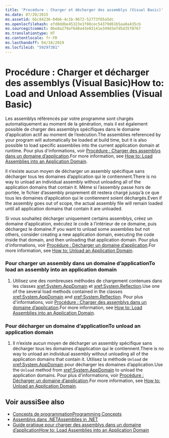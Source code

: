 ```yaml
---
title: 'Procédure : Charger et décharger des assemblys (Visual Basic)'
ms.date: 07/20/2015
ms.assetid: bbc84236-04b6-4c1b-9672-52773f65a5dc
ms.openlocfilehash: efd8ddbe45323e1f80cec54379d61b5aa8a435cb
ms.sourcegitcommit: 0be8a279af6d8a43e03141e349d3efd5d35f8767
ms.translationtype: HT
ms.contentlocale: fr-FR
ms.lasthandoff: 04/18/2019
ms.locfileid: "59297381"
---
```

# <a name="how-to-load-and-unload-assemblies-visual-basic"></a><span data-ttu-id="c8f9a-102">Procédure : Charger et décharger des assemblys (Visual Basic)</span><span class="sxs-lookup"><span data-stu-id="c8f9a-102">How to: Load and Unload Assemblies (Visual Basic)</span></span>
<span data-ttu-id="c8f9a-103">Les assemblys référencés par votre programme sont chargés automatiquement au moment de la génération, mais il est également possible de charger des assemblys spécifiques dans le domaine d’application actif au moment de l’exécution.</span><span class="sxs-lookup"><span data-stu-id="c8f9a-103">The assemblies referenced by your program will automatically be loaded at build time, but it is also possible to load specific assemblies into the current application domain at runtime.</span></span> <span data-ttu-id="c8f9a-104">Pour plus d'informations, voir [Procédure : Charger des assemblys dans un domaine d’application](../../../../framework/app-domains/how-to-load-assemblies-into-an-application-domain.md).</span><span class="sxs-lookup"><span data-stu-id="c8f9a-104">For more information, see [How to: Load Assemblies into an Application Domain](../../../../framework/app-domains/how-to-load-assemblies-into-an-application-domain.md).</span></span>  
  
 <span data-ttu-id="c8f9a-105">Il n’existe aucun moyen de décharger un assembly spécifique sans décharger tous les domaines d’application qui le contiennent.</span><span class="sxs-lookup"><span data-stu-id="c8f9a-105">There is no way to unload an individual assembly without unloading all of the application domains that contain it.</span></span> <span data-ttu-id="c8f9a-106">Même si l’assembly passe hors de portée, le fichier d’assembly proprement dit restera chargé jusqu’à ce que tous les domaines d’application qui le contiennent soient déchargés.</span><span class="sxs-lookup"><span data-stu-id="c8f9a-106">Even if the assembly goes out of scope, the actual assembly file will remain loaded until all application domains that contain it are unloaded.</span></span>  
  
 <span data-ttu-id="c8f9a-107">Si vous souhaitez décharger uniquement certains assemblys, créez un domaine d’application, exécutez le code à l’intérieur de ce domaine, puis déchargez le domaine.</span><span class="sxs-lookup"><span data-stu-id="c8f9a-107">If you want to unload some assemblies but not others, consider creating a new application domain, executing the code inside that domain, and then unloading that application domain.</span></span> <span data-ttu-id="c8f9a-108">Pour plus d'informations, voir [Procédure : Décharger un domaine d’application](../../../../framework/app-domains/how-to-unload-an-application-domain.md).</span><span class="sxs-lookup"><span data-stu-id="c8f9a-108">For more information, see [How to: Unload an Application Domain](../../../../framework/app-domains/how-to-unload-an-application-domain.md).</span></span>  
  
### <a name="to-load-an-assembly-into-an-application-domain"></a><span data-ttu-id="c8f9a-109">Pour charger un assembly dans un domaine d’application</span><span class="sxs-lookup"><span data-stu-id="c8f9a-109">To load an assembly into an application domain</span></span>  
  
1. <span data-ttu-id="c8f9a-110">Utilisez une des nombreuses méthodes de chargement contenues dans les classes <xref:System.AppDomain> et <xref:System.Reflection>.</span><span class="sxs-lookup"><span data-stu-id="c8f9a-110">Use one of the several load methods contained in the classes <xref:System.AppDomain> and <xref:System.Reflection>.</span></span> <span data-ttu-id="c8f9a-111">Pour plus d'informations, voir [Procédure : Charger des assemblys dans un domaine d’application](../../../../framework/app-domains/how-to-load-assemblies-into-an-application-domain.md).</span><span class="sxs-lookup"><span data-stu-id="c8f9a-111">For more information, see [How to: Load Assemblies into an Application Domain](../../../../framework/app-domains/how-to-load-assemblies-into-an-application-domain.md).</span></span>  
  
### <a name="to-unload-an-application-domain"></a><span data-ttu-id="c8f9a-112">Pour décharger un domaine d’application</span><span class="sxs-lookup"><span data-stu-id="c8f9a-112">To unload an application domain</span></span>  
  
1. <span data-ttu-id="c8f9a-113">Il n’existe aucun moyen de décharger un assembly spécifique sans décharger tous les domaines d’application qui le contiennent.</span><span class="sxs-lookup"><span data-stu-id="c8f9a-113">There is no way to unload an individual assembly without unloading all of the application domains that contain it.</span></span> <span data-ttu-id="c8f9a-114">Utilisez la méthode `Unload` de <xref:System.AppDomain> pour décharger les domaines d’application.</span><span class="sxs-lookup"><span data-stu-id="c8f9a-114">Use the `Unload` method from <xref:System.AppDomain> to unload the application domains.</span></span> <span data-ttu-id="c8f9a-115">Pour plus d'informations, voir [Procédure : Décharger un domaine d’application](../../../../framework/app-domains/how-to-unload-an-application-domain.md).</span><span class="sxs-lookup"><span data-stu-id="c8f9a-115">For more information, see [How to: Unload an Application Domain](../../../../framework/app-domains/how-to-unload-an-application-domain.md).</span></span>  
  
## <a name="see-also"></a><span data-ttu-id="c8f9a-116">Voir aussi</span><span class="sxs-lookup"><span data-stu-id="c8f9a-116">See also</span></span>

- [<span data-ttu-id="c8f9a-117">Concepts de programmation</span><span class="sxs-lookup"><span data-stu-id="c8f9a-117">Programming Concepts</span></span>](../../../../visual-basic/programming-guide/concepts/index.md)
- [<span data-ttu-id="c8f9a-118">Assemblys dans .NET</span><span class="sxs-lookup"><span data-stu-id="c8f9a-118">Assemblies in .NET</span></span>](../../../../standard/assembly/index.md)
- [<span data-ttu-id="c8f9a-119">Guide pratique pour charger des assemblys dans un domaine d’application</span><span class="sxs-lookup"><span data-stu-id="c8f9a-119">How to: Load Assemblies into an Application Domain</span></span>](../../../../framework/app-domains/how-to-load-assemblies-into-an-application-domain.md)
